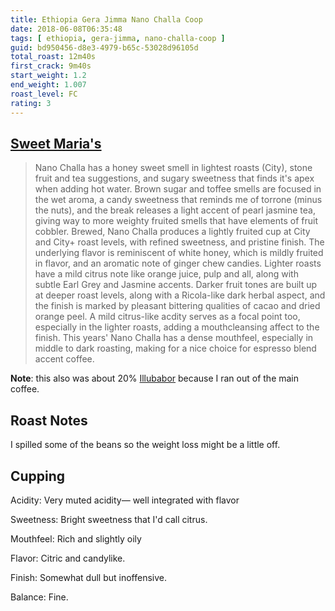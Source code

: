 ```yaml
---
title: Ethiopia Gera Jimma Nano Challa Coop
date: 2018-06-08T06:35:48
tags: [ ethiopia, gera-jimma, nano-challa-coop ]
guid: bd950456-d8e3-4979-b65c-53028d96105d
total_roast: 12m40s
first_crack: 9m40s
start_weight: 1.2
end_weight: 1.007
roast_level: FC
rating: 3
---
```


## [Sweet Maria's][sm]

[sm]: https://web.archive.org/web/20180304223514/https://webcache.googleusercontent.com/search?q=cache:WGgbDUCsb5IJ:https://www.sweetmarias.com/product/ethiopia-gera-jimma-nano-challa-coop+&cd=1&hl=en&ct=clnk&gl=us

> Nano Challa has a honey sweet smell in lightest roasts (City), stone fruit and
> tea suggestions, and sugary sweetness that finds it's apex when adding hot
> water. Brown sugar and toffee smells are focused in the wet aroma, a candy
> sweetness that reminds me of torrone (minus the nuts), and the break releases
> a light accent of pearl jasmine tea, giving way to more weighty fruited smells
> that have elements of fruit cobbler. Brewed, Nano Challa produces a lightly
> fruited cup at City and City+ roast levels, with refined sweetness, and
> pristine finish. The underlying flavor is reminiscent of white honey, which is
> mildly fruited in flavor, and an aromatic note of ginger chew candies. Lighter
> roasts have a mild citrus note like orange juice, pulp and all, along with
> subtle Earl Grey and Jasmine accents. Darker fruit tones are built up at
> deeper roast levels, along with a Ricola-like dark herbal aspect, and the
> finish is marked by pleasant bittering qualities  of cacao and dried orange
> peel. A mild citrus-like acdity serves as a focal point too, especially in the
> lighter roasts, adding a mouthcleansing affect to the finish. This years' Nano
> Challa has a dense mouthfeel, especially in middle to dark roasting, making
> for a nice choice for espresso blend accent coffee. 

**Note**: this also was about 20% [Illubabor](/clog/tags/illubabor) because I
ran out of the main coffee.

## Roast Notes

I spilled some of the beans so the weight loss might be a little off.

## Cupping

Acidity: Very muted acidity— well integrated with flavor

Sweetness: Bright sweetness that I'd call citrus.

Mouthfeel: Rich and slightly oily

Flavor: Citric and candylike.

Finish: Somewhat dull but inoffensive.

Balance: Fine.
